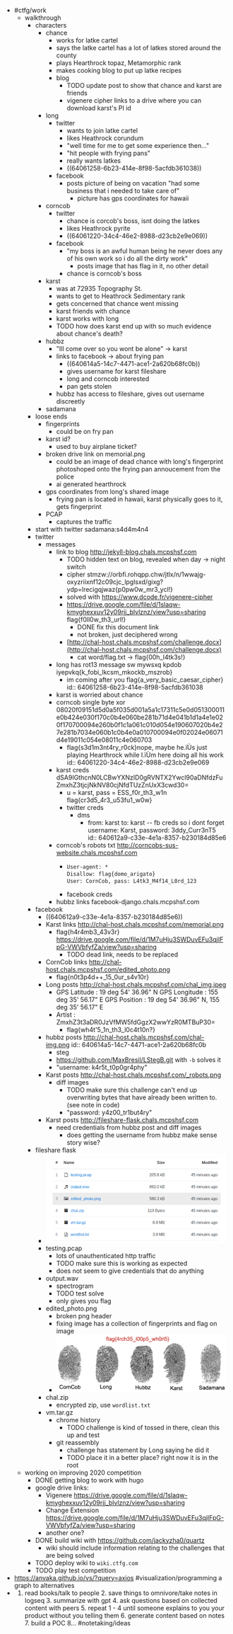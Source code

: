 - #ctfg/work
	- walkthrough
		- characters
			- chance
				- works for latke cartel
				- says the latke cartel has a lot of latkes stored around the county
				- plays Hearthrock topaz, Metamorphic rank
				- makes cooking blog to put up latke recipes
				- blog
					- TODO update post to show that chance and karst are friends
					- vigenere cipher links to a drive where you can download karst's PI id
			- long
				- twitter
					- wants to join latke cartel
					- likes Heathrock corundum
					- "well time for me to get some experience then..."
					- "hit people with frying pans"
					- really wants latkes
					- ((64061258-6b23-414e-8f98-5acfdb361038))
				- facebook
					- posts picture of being on vacation "had some business that i needed to take care of"
						- picture has gps coordinates for hawaii
			- corncob
				- twitter
					- chance is corcob's boss, isnt doing the latkes
					- likes Heathrock pyrite
					- ((64061220-34c4-46e2-8988-d23cb2e9e069))
				- facebook
					- "my boss is an awful human being he never does any of his own work so i do all the dirty work"
						- posts image that has flag in it, no other detail
					- chance is corncob's boss
			- karst
				- was at 72935 Topography St.
				- wants to get to Heathrock Sedimentary rank
				- gets concerned that chance went missing
				- karst friends with chance
				- karst works with long
				- TODO how does karst end up with so much evidence about chance's death?
			- hubbz
				- "Ill come over so you wont be alone" -> karst
				- links to facebook -> about frying pan
					- ((640614a5-14c7-4471-ace1-2a620b68fc0b))
					- gives username for karst fileshare
					- long and corncob interested
					- pan gets stolen
				- hubbz has access to fileshare, gives out username discreetly
			- sadamana
		- loose ends
			- fingerprints
				- could be on fry pan
			- karst id?
				- used to buy airplane ticket?
			- broken drive link on memorial.png
				- could be an image of dead chance with long's fingerprint photoshoped onto the frying pan annoucement from the police
				- ai generated hearthrock
			- gps coordinates from long's shared image
				- frying pan is located in hawaii, karst physically goes to it, gets fingerprint
			- PCAP
				- captures the traffic
		- start with twitter sadamana:s4d4m4n4
		- twitter
			- messages
				- link to blog http://jekyll-blog.chals.mcpshsf.com
					- TODO hidden text on blog, revealed when day -> night switch
					- cipher stmzw://orbfi.rohqpp.chw/jtlx/n/1wwajg-oxyzriixnf12c09cjc_lpglsxd/gixg?ydp=lrecigqjwaz{p0pw0w_mr3_ycl!}
					- solved with https://www.dcode.fr/vigenere-cipher
					- https://drive.google.com/file/d/1slaqw-kmyghexxuv12y09rjj_blvlznz/view?usp=sharing flag{f0ll0w_th3_url!}
						- DONE fix this document link
						- not broken, just deciphered wrong
					- [http://chal-host.chals.mcpshsf.com/challenge.docx](http://chal-host.chals.mcpshsf.com/challenge.docx)
						- cat word/flag.txt  -> flag{00h_l4tk3s!}
				- long has rot13 message sw mywsxq kpdob iyepvkq{k_fobi_lkcsm_mkockb_mszrob}
					- im coming after you flag{a_very_basic_caesar_cipher}
					  id:: 64061258-6b23-414e-8f98-5acfdb361038
				- karst is worried about chance
				- corncob single byte xor 08020f09151d5d0a5f035d001a5a1c17311c5e0d051300011e0b424e030f170c0b4e060be281b71d4e041b1d1a4e1e020f170700094e260b0f1c1a061c010d054e190607020b4e27e281b7034e060b1c0b4e0a010700094e0f02024e06071d4e19011c054e08011c4e060703
					- flag{s3d1m3nt4ry_r0ck}nope, maybe he.ïÙs just playing Hearthrock while I.ïÙm here doing all his work
					  id:: 64061220-34c4-46e2-8988-d23cb2e9e069
				- karst creds dSA9IGthcnN0LCBwYXNzID0gRVNTX2Ywcl90aDNfdzFuZmxhZ3tjcjNkNV80cjNfdTUzZnUxX3cwd30=
					- u = karst, pass = ESS_f0r_th3_w1n flag{cr3d5_4r3_u53fu1_w0w}
					- twitter creds
						- dms
							- from: karst to: karst -- fb creds so i dont forget username: Karst, password: 3ddy_Curr3nT5
							  id:: 640612a9-c33e-4e1a-8357-b230184d85e6
				- corncob's robots txt http://corncobs-sus-website.chals.mcpshsf.com
					- ```
					  User-agent: *
					  Disallow: flag{domo_arigato}
					  User: CornCob, pass: L4tk3_M4f14_L0rd_123
					  ```
					- facebook creds
				- hubbz links facebook-django.chals.mcpshsf.com
		- facebook
			- ((640612a9-c33e-4e1a-8357-b230184d85e6))
			- Karst links http://chal-host.chals.mcpshsf.com/memorial.png
				- flag{h4r4mb3_43v3r}
				  https://drive.google.com/file/d/1M7uHju3SWDuvEFu3qjIFpG-VWVbfyfZa/view?usp=sharing
					- TODO dead link, needs to be replaced
			- CornCob links http://chal-host.chals.mcpshsf.com/edited_photo.png
				- flag{n0t3p4d++_15_0ur_s4v10r}
			- Long posts http://chal-host.chals.mcpshsf.com/chal_img.jpeg
				- GPS Latitude                    : 19 deg 54' 36.96" N
				  GPS Longitude                   : 155 deg 35' 56.17" E
				  GPS Position                    : 19 deg 54' 36.96" N, 155 deg 35' 56.17" E
				- Artist                          : ZmxhZ3t3aDR0JzVfMW5fdGgzX2wwYzR0MTBuP30=
					- flag{wh4t'5_1n_th3_l0c4t10n?}
			- hubbz posts http://chal-host.chals.mcpshsf.com/chal-img.png
			  id:: 640614a5-14c7-4471-ace1-2a620b68fc0b
				- steg
				- https://github.com/MaxBresil/LStegB.git with `-b` solves it
				- "username: k4r5t_t0p0gr4phy"
			- Karst posts http://chal-host.chals.mcpshsf.com/_robots.png
				- diff images
					- TODO make sure this challenge can't end up overwriting bytes that have already been written to. (see note in code)
					- "password: y4z00_tr1but4ry"
			- Karst posts http://fileshare-flask.chals.mcpshsf.com
				- need credentials from hubbz post and diff images
					- does getting the username from hubbz make sense story wise?
		- fileshare flask
			- ![screenshot-192.168.39.152_30527-2023.03.06-08_58_07.png](../assets/screenshot-192.168.39.152_30527-2023.03.06-08_58_07_1678121905644_0.png)
			- testing.pcap
				- lots of unauthenticated http traffic
				- TODO make sure this is working as expected
				- does not seem to give credentials that do anything
			- output.wav
				- spectrogram
				- TODO test solve
				- only gives you flag
			- edited_photo.png
				- broken png header
				- fixing image has a collection of fingerprints and flag on image
				- ![fingerprints.png](../assets/fingerprints_1678130741001_0.png)
			- chal.zip
				- encrypted zip, use `wordlist.txt`
			- vm.tar.gz
				- chrome history
					- TODO challenge is kind of tossed in there, clean this up and test
				- git reassembly
					- challenge has statement by Long saying he did it
					- TODO place it in a better place? right now it is in the root
	- working on improving 2020 competition
		- DONE getting blog to work with hugo
		- google drive links:
			- Vigenere https://drive.google.com/file/d/1slaqw-kmyghexxuv12y09rjj_blvlznz/view?usp=sharing
			- Change Extension https://drive.google.com/file/d/1M7uHju3SWDuvEFu3qjIFpG-VWVbfyfZa/view?usp=sharing
			- another one?
		- DONE build wiki with https://github.com/jackyzha0/quartz
			- wiki should include information relating to the challenges that are being solved
		- TODO deploy wiki to `wiki.ctfg.com`
		- TODO play test competition
- https://anvaka.github.io/vs/?query=axios #visualization/programming a graph to alternatives
- 1. read books/talk to people 2. save things to omnivore/take notes in logseq 3. summarize with gpt 4. ask questions based on collected content with peers 5. repeat 1 - 4 until someone explains to you your product without you telling them 6. generate content based on notes 7. build a POC 8... #notetaking/ideas